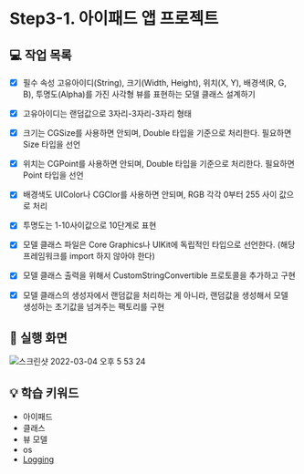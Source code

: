 # Step3-1. 아이패드 앱 프로젝트

## 💻 작업 목록

- [x] 필수 속성 고유아이디(String), 크기(Width, Height), 위치(X, Y), 배경색(R, G, B), 투명도(Alpha)를 가진 사각형 뷰를 표현하는 모델 클래스 설계하기
- [x] 고유아이디는 랜덤값으로 3자리-3자리-3자리 형태
- [x] 크기는 CGSize를 사용하면 안되며, Double 타입을 기준으로 처리한다. 필요하면 Size 타입을 선언
- [x] 위치는 CGPoint를 사용하면 안되며, Double 타입을 기준으로 처리한다. 필요하면 Point 타입을 선언
- [x] 배경색도 UIColor나 CGClor를 사용하면 안되며, RGB 각각 0부터 255 사이 값으로 처리
- [x] 투명도는 1-10사이값으로 10단계로 표현
- [x] 모델 클래스 파일은 Core Graphics나 UIKit에 독립적인 타입으로 선언한다. (해당 프레임워크를 import 하지 않아야 한다)
- [x] 모델 클래스 출력을 위해서 CustomStringConvertible 프로토콜을 추가하고 구현
- [x] 모델 클래스의 생성자에서 랜덤값을 처리하는 게 아니라, 랜덤값을 생성해서 모델 생성하는 초기값을 넘겨주는 팩토리를 구현


## 📱 실행 화면

![스크린샷 2022-03-04 오후 5 53 24](https://user-images.githubusercontent.com/95578975/156731250-4e7086f7-b58b-41cf-9c74-0e87469e1af8.png)

## 💡 학습 키워드

- 아이패드
- 클래스
- 뷰 모델
- os
- [Logging](https://developer.apple.com/documentation/os/logging)
